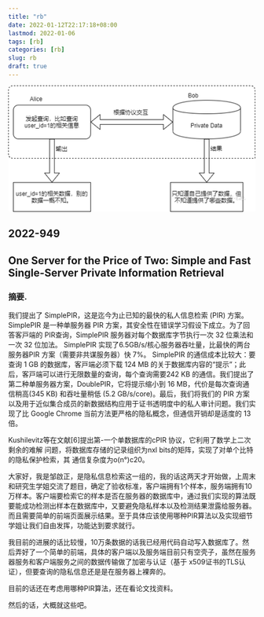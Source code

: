 ```yaml
---
title: "rb"
date: 2022-01-12T22:17:18+08:00
lastmod: 2022-01-06
tags: [rb]
categories: [rb]
slug: rb
draft: true
---
```


![](https://raw.githubusercontent.com/JF-011101/Image_hosting_rep/main/20220909111949.png)

## 2022-949 

## One Server for the Price of Two: Simple and Fast Single-Server Private Information Retrieval


### 摘要.
我们提出了 SimplePIR，这是迄今为⽌已知的最快的私⼈信息检索 (PIR) ⽅案。 SimplePIR 是⼀种单服务器 PIR ⽅案，其安全性在错误学习假设下成⽴。为了回答客⼾端的 PIR查询，SimplePIR 服务器对每个数据库字节执行⼀次 32 位乘法和⼀次 32 位加法。 SimplePIR 实现了6.5GB/s/核⼼服务器吞吐量，⽐最快的两台服务器PIR ⽅案（需要⾮共谋服务器）快 7%。 SimplePIR 的通信成本⽐较⼤：要查询 1 GB 的数据库，客⼾端必须下载 124 MB 的关于数据库内容的“提⽰”；此后，客⼾端可以进行⽆限数量的查询，每个查询需要242 KB 的通信。我们提出了第⼆种单服务器⽅案，DoublePIR，它将提⽰缩⼩到 16 MB，代价是每次查询通信稍⾼(345 KB) 和吞吐量稍低 (5.2 GB/s/core)。最后，我们将我们的 PIR ⽅案以及⽤于近似集合成员的新数据结构应⽤于证书透明度中的私⼈审计问题。我们实现了⽐ Google Chrome 当前⽅法更严格的隐私概念，但通信开销却是适度的 13 倍。
    
Kushilevitz等在文献[6]提出第-一个单数据库的cPIR 协议，它利用了数学上二次剩余的难解
问题，将数据库存储的记录组织为nxl bits的矩阵，实现了对单个比特的隐私保护检索，其
通信复杂度为o(n°)c20。

大家好，我是邹啟正，是隐私信息检索这一组的，我的话这两天才开始做，上周末和研究生学姐交流了题目，确定了验收标准，客户端拥有1个样本，服务端拥有10万样本。客户端要检索它的样本是否在服务器的数据库中，通过我们实现的算法既要能成功检测出样本在数据库中，又要避免隐私样本以及检测结果泄露给服务器。而且需要简单的前端页面展示结果。至于具体应该使用哪种PIR算法以及实现细节学姐让我们自由发挥，功能达到要求就行。

我目前的进展的话比较慢，10万条数据的话我已经用代码自动写入数据库了。然后弄好了一个简单的前端，具体的客户端以及服务端目前只有空壳子，虽然在服务器服务和客户端服务之间的数据传输做了加密与认证（基于 x509证书的TLS认证），但要查询的隐私信息还是是在服务器上裸奔的。


目前的话还在考虑用哪种PIR算法，还在看论文找资料。

然后的话，大概就这些吧。




































































































































































































































































































































































































































































































































































































































































































































































































































































































































































































































































































































































































































































































































































































































































































































































